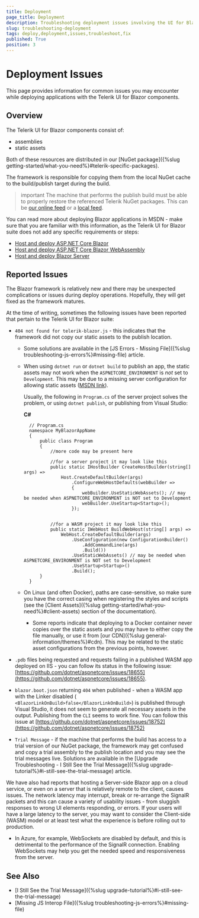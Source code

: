 ```yaml
---
title: Deployment
page_title: Deployment
description: Troubleshooting deployment issues involving the UI for Blazor suite
slug: troubleshooting-deployment
tags: deploy,deployment,issues,troubleshoot,fix
published: True
position: 3
---
```


# Deployment Issues

This page provides information for common issues you may encounter while deploying applications with the Telerik UI for Blazor components.

## Overview

The Telerik UI for Blazor components consist of:
* assemblies
* static assets

Both of these resources are distributed in our [NuGet package]({%slug getting-started/what-you-need%}#telerik-specific-packages).

The framework is responsible for copying them from the local NuGet cache to the build/publish target during the build.

>important The machine that performs the publish build must be able to properly restore the referenced Telerik NuGet packages. This can be [our online feed](../installation/nuget) or a [local feed](../installation/zip).

You can read more about deploying Blazor applications in MSDN - make sure that you are familiar with this information, as the Telerik UI for Blazor suite does not add any specific requirements or steps:

* [Host and deploy ASP.NET Core Blazor](https://docs.microsoft.com/en-us/aspnet/core/host-and-deploy/blazor/?view=aspnetcore-3.0&tabs=visual-studio)
* [Host and deploy ASP.NET Core Blazor WebAssembly](https://docs.microsoft.com/en-us/aspnet/core/host-and-deploy/blazor/webassembly?view=aspnetcore-3.0)
* [Host and deploy Blazor Server](https://docs.microsoft.com/en-us/aspnet/core/host-and-deploy/blazor/server?view=aspnetcore-3.0)


## Reported Issues

The Blazor framework is relatively new and there may be unexpected complications or issues during deploy operations. Hopefully, they will get fixed as the framework matures.

At the time of writing, sometimes the following issues have been reported that pertain to the Telerik UI for Blazor suite:

* `404 not found for telerik-blazor.js` - this indicates that the framework did not copy our static assets to the publish location. 
    * Some solutions are available in the [JS Errors - Missing File]({%slug troubleshooting-js-errors%}#missing-file) article.
    * When using `dotnet run` or `dotnet build` to publish an app, the static assets may not work when the `ASPNETCORE_ENVIRONMENT` is _not_ set to `Development`. This may be due to a missing server configuration for allowing static assets ([MSDN link](https://docs.microsoft.com/en-us/aspnet/core/razor-pages/ui-class?view=aspnetcore-3.1&tabs=visual-studio#consume-content-from-a-referenced-rcl)). 
    
        Usually, the following in `Program.cs` of the server project solves the problem, or using `dotnet publish`, or publishing from Visual Studio:
        
        **C#**

        
            // Program.cs
            namespace MyBlazorAppName
            {
                public class Program
                {
                    //more code may be present here
                    
                    //for a server project it may look like this
                    public static IHostBuilder CreateHostBuilder(string[] args) =>
                        Host.CreateDefaultBuilder(args)
                            .ConfigureWebHostDefaults(webBuilder =>
                            {
                                webBuilder.UseStaticWebAssets(); // may be needed when ASPNETCORE_ENVIRONMENT is NOT set to Development
                                webBuilder.UseStartup<Startup>();
                            });


                    //for a WASM project it may look like this
                    public static IWebHost BuildWebHost(string[] args) =>
                        WebHost.CreateDefaultBuilder(args)
                            .UseConfiguration(new ConfigurationBuilder()
                                .AddCommandLine(args)
                                .Build())
                            .UseStaticWebAssets() // may be needed when ASPNETCORE_ENVIRONMENT is NOT set to Development
                            .UseStartup<Startup>()
                            .Build();
                }
            }

    * On Linux (and often Docker), paths are case-sensitive, so make sure you have the correct casing when registering the styles and scripts (see the [Client Assets]({%slug getting-started/what-you-need%}#client-assets) section of the documentation).
    
        * Some reports indicate that deploying to a Docker container never copies over the static assets and you may have to either copy the file manually, or use it from [our CDN]({%slug general-information/themes%}#cdn). This may be related to the static asset configurations from the previous points, however.

* `.pdb` files being requested and requests failing in a published WASM app deployed on IIS - you can follow its status in the following issue: [https://github.com/dotnet/aspnetcore/issues/18655](https://github.com/dotnet/aspnetcore/issues/18655).

* `blazor.boot.json` returning `404` when published - when a WASM app with the Linker disabled (` <BlazorLinkOnBuild>false</BlazorLinkOnBuild>`) is published through Visual Studio, it does not seem to generate all necessary assets in the output. Publishing from the `CLI` seems to work fine. You can follow this issue at [https://github.com/dotnet/aspnetcore/issues/18752](https://github.com/dotnet/aspnetcore/issues/18752)

* `Trial Message` - if the machine that performs the build has access to a trial version of our NuGet package, the framework may get confused and copy a trial assembly to the publish location and you may see the trial messages live. Solutions are available in the [Upgrade Troubleshooting - I Still See the Trial Message]({%slug upgrade-tutorial%}#i-still-see-the-trial-message) article.

We have also had reports that hosting a Server-side Blazor app on a cloud service, or even on a server that is relatively remote to the client, causes issues. The network latency may interrupt, break or re-arrange the SignalR packets and this can cause a variety of usability issues - from sluggish responses to wrong UI elements responding, or errors. If your users will have a large latency to the server, you may want to consider the Client-side (WASM) model or at least test what the experience is before rolling out to production.

* In Azure, for example, WebSockets are disabled by default, and this is detrimental to the performance of the SignalR connection. Enabling WebSockets may help you get the needed speed and responsiveness from the server.

## See Also

* [I Still See the Trial Message]({%slug upgrade-tutorial%}#i-still-see-the-trial-message)
* [Missing JS Interop File]({%slug troubleshooting-js-errors%}#missing-file) 
